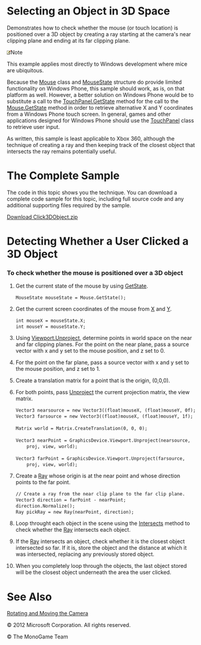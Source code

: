 

# Selecting an Object in 3D Space

Demonstrates how to check whether the mouse (or touch location) is positioned over a 3D object by creating a ray starting at the camera's near clipping plane and ending at its far clipping plane.

![](note.gif)Note

This example applies most directly to Windows development where mice are ubiquitous.

Because the [Mouse](T_Microsoft_Xna_Framework_Input_Mouse.md) class and [MouseState](T_Microsoft_Xna_Framework_Input_MouseState.md) structure do provide limited functionality on Windows Phone, this sample should work, as is, on that platform as well. However, a better solution on Windows Phone would be to substitute a call to the [TouchPanel.GetState](M_MXFIT_TouchPanel_GetState.md) method for the call to the [Mouse.GetState](M_Microsoft_Xna_Framework_Input_Mouse_GetState.md) method in order to retrieve alternative X and Y coordinates from a Windows Phone touch screen. In general, games and other applications designed for Windows Phone should use the [TouchPanel](T_MXFIT_TouchPanel.md) class to retrieve user input.

As written, this sample is least applicable to Xbox 360, although the technique of creating a ray and then keeping track of the closest object that intersects the ray remains potentially useful.

# The Complete Sample

The code in this topic shows you the technique. You can download a complete code sample for this topic, including full source code and any additional supporting files required by the sample.

[Download Click3DObject.zip](http://go.microsoft.com/fwlink/?LinkId=258689)

# Detecting Whether a User Clicked a 3D Object

### To check whether the mouse is positioned over a 3D object

1.  Get the current state of the mouse by using [GetState](M_Microsoft_Xna_Framework_Input_Mouse_GetState.md).
    
    ```
    MouseState mouseState = Mouse.GetState();
    ```
    
2.  Get the current screen coordinates of the mouse from [X](P_Microsoft_Xna_Framework_Input_MouseState_X.md) and [Y](P_Microsoft_Xna_Framework_Input_MouseState_Y.md).
    
    ```
    int mouseX = mouseState.X;
    int mouseY = mouseState.Y;
    ```
    
3.  Using [Viewport.Unproject](M_Microsoft_Xna_Framework_Graphics_Viewport_Unproject.md), determine points in world space on the near and far clipping planes. For the point on the near plane, pass a source vector with x and y set to the mouse position, and z set to 0.
    
4.  For the point on the far plane, pass a source vector with x and y set to the mouse position, and z set to 1.
    
5.  Create a translation matrix for a point that is the origin, (0,0,0).
    
6.  For both points, pass [Unproject](M_Microsoft_Xna_Framework_Graphics_Viewport_Unproject.md) the current projection matrix, the view matrix.
    
    ```
    Vector3 nearsource = new Vector3((float)mouseX, (float)mouseY, 0f);
    Vector3 farsource = new Vector3((float)mouseX, (float)mouseY, 1f);
    
    Matrix world = Matrix.CreateTranslation(0, 0, 0);
    
    Vector3 nearPoint = GraphicsDevice.Viewport.Unproject(nearsource,
        proj, view, world);
    
    Vector3 farPoint = GraphicsDevice.Viewport.Unproject(farsource,
        proj, view, world);
    ```
    
7.  Create a [Ray](T_Microsoft_Xna_Framework_Ray.md) whose origin is at the near point and whose direction points to the far point.
    
    ```
    // Create a ray from the near clip plane to the far clip plane.
    Vector3 direction = farPoint - nearPoint;
    direction.Normalize();
    Ray pickRay = new Ray(nearPoint, direction);
    ```
    
8.  Loop throught each object in the scene using the [Intersects](O_M_Microsoft_Xna_Framework_Ray_Intersects.md) method to check whether the [Ray](T_Microsoft_Xna_Framework_Ray.md) intersects each object.
    
9.  If the [Ray](T_Microsoft_Xna_Framework_Ray.md) intersects an object, check whether it is the closest object intersected so far. If it is, store the object and the distance at which it was intersected, replacing any previously stored object.
    
10.  When you completely loop through the objects, the last object stored will be the closest object underneath the area the user clicked.
    

# See Also

[Rotating and Moving the Camera](Math_HowTo_RotateMoveCamera.md)  

© 2012 Microsoft Corporation. All rights reserved.  

© The MonoGame Team